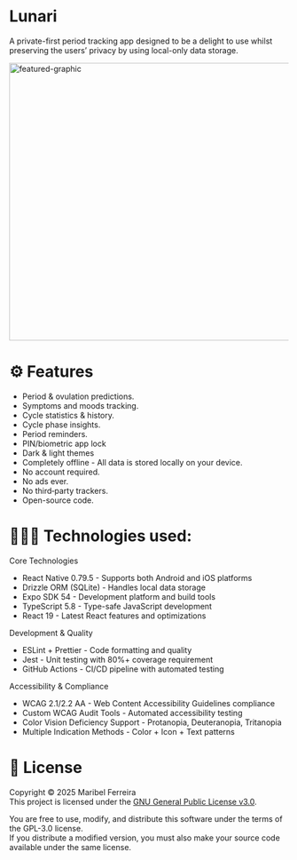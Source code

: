 # Lunari

A private-first period tracking app designed to be a delight to use whilst preserving the users’ privacy by using local-only data storage.

<img width="1024" height="500" alt="featured-graphic" src="https://github.com/user-attachments/assets/4ea1062d-e439-4053-b8b9-df9b8c414660" />

# ⚙️ Features

- Period & ovulation predictions.
- Symptoms and moods tracking.
- Cycle statistics & history.
- Cycle phase insights.
- Period reminders.
- PIN/biometric app lock
- Dark & light themes
- Completely offline - All data is stored locally on your device.
- No account required.
- No ads ever.
- No third‑party trackers.
- Open-source code.

# 👩🏻‍💻 Technologies used:

Core Technologies

- React Native 0.79.5 - Supports both Android and iOS platforms
- Drizzle ORM (SQLite) - Handles local data storage
- Expo SDK 54 - Development platform and build tools
- TypeScript 5.8 - Type-safe JavaScript development
- React 19 - Latest React features and optimizations

Development & Quality

- ESLint + Prettier - Code formatting and quality
- Jest - Unit testing with 80%+ coverage requirement
- GitHub Actions - CI/CD pipeline with automated testing

Accessibility & Compliance

- WCAG 2.1/2.2 AA - Web Content Accessibility Guidelines compliance
- Custom WCAG Audit Tools - Automated accessibility testing
- Color Vision Deficiency Support - Protanopia, Deuteranopia, Tritanopia
- Multiple Indication Methods - Color + Icon + Text patterns

# 📄 License

Copyright © 2025 Maribel Ferreira  
This project is licensed under the [GNU General Public License v3.0](LICENSE).

You are free to use, modify, and distribute this software under the terms of the GPL-3.0 license.  
If you distribute a modified version, you must also make your source code available under the same license.
